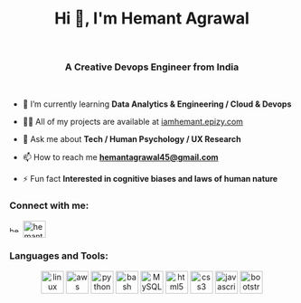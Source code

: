 

<h1 align="center">Hi 👋, I'm Hemant Agrawal</h1>
<br>
<h3 align="center">A Creative Devops Engineer from India</h3>
<br>

- 🌱 I’m currently learning **Data Analytics & Engineering / Cloud & Devops**

- 👨‍💻 All of my projects are available at [iamhemant.epizy.com](iamhemant.epizy.com)

- 💬 Ask me about **Tech / Human Psychology / UX Research**

- 📫 How to reach me **hemantagrawal45@gmail.com**

- ⚡ Fun fact **Interested in cognitive biases and laws of human nature**

<h3 align="left">Connect with me:</h3>
<p align="left">
<a href="https://linkedin.com/in/hemant-agrawal-7b633b156" target="blank"><img align="center" src="https://raw.githubusercontent.com/rahuldkjain/github-profile-readme-generator/master/src/images/icons/Social/linked-in-alt.svg" alt="hemant-agrawal-7b633b156" height="10" width="20" /></a>
<a href="https://www.hackerrank.com/hemantagrawal45" target="blank"><img align="center" src="https://raw.githubusercontent.com/rahuldkjain/github-profile-readme-generator/master/src/images/icons/Social/hackerrank.svg" alt="hemantagrawal45" height="30" width="40" /></a>
</p>

<h3 align="left">Languages and Tools:</h3>
<div align="center" dir="auto">
 <a target="_blank" rel="noopener noreferrer nofollow" href="https://camo.githubusercontent.com/88034950e03b3c109dec93b1e35db0d960bf4fceb748d80a131363bd2336e12e/68747470733a2f2f736b696c6c69636f6e732e6465762f69636f6e733f693d6c696e7578"><img src="https://camo.githubusercontent.com/88034950e03b3c109dec93b1e35db0d960bf4fceb748d80a131363bd2336e12e/68747470733a2f2f736b696c6c69636f6e732e6465762f69636f6e733f693d6c696e7578" width="40px" alt="linux icon" data-canonical-src="https://skillicons.dev/icons?i=linux" style="max-width: 100%;"></a>
<a target="_blank" rel="noopener noreferrer nofollow" href="https://camo.githubusercontent.com/232a8e1bc75eaa4cbe170db028a7d10a53a52089f5ad717dd175378eb3517f81/68747470733a2f2f736b696c6c69636f6e732e6465762f69636f6e733f693d617773"><img src="https://camo.githubusercontent.com/232a8e1bc75eaa4cbe170db028a7d10a53a52089f5ad717dd175378eb3517f81/68747470733a2f2f736b696c6c69636f6e732e6465762f69636f6e733f693d617773" width="40px" alt="aws icon" data-canonical-src="https://skillicons.dev/icons?i=aws" style="max-width: 100%;"></a>
<a target="_blank" rel="noopener noreferrer nofollow" href="https://camo.githubusercontent.com/6a9e440abe7195550fbb7385593e3838031e3d1cbbf3802c385beebe76fe6dbb/68747470733a2f2f736b696c6c69636f6e732e6465762f69636f6e733f693d707974686f6e"><img src="https://camo.githubusercontent.com/6a9e440abe7195550fbb7385593e3838031e3d1cbbf3802c385beebe76fe6dbb/68747470733a2f2f736b696c6c69636f6e732e6465762f69636f6e733f693d707974686f6e" width="40px" alt="python icon" data-canonical-src="https://skillicons.dev/icons?i=python" style="max-width: 100%;"></a>
<a target="_blank" rel="noopener noreferrer nofollow" href="https://camo.githubusercontent.com/07e4f940b7e6239e342256bca5e95cd0b51406ae1570bba067ce3f1ccc76e350/68747470733a2f2f736b696c6c69636f6e732e6465762f69636f6e733f693d62617368"><img src="https://camo.githubusercontent.com/07e4f940b7e6239e342256bca5e95cd0b51406ae1570bba067ce3f1ccc76e350/68747470733a2f2f736b696c6c69636f6e732e6465762f69636f6e733f693d62617368" width="40px" alt="bash icon" data-canonical-src="https://skillicons.dev/icons?i=bash" style="max-width: 100%;"></a>
<a target="_blank" rel="noopener noreferrer nofollow" href="https://camo.githubusercontent.com/4004b2f7fa33c1cd04eef3e56a050c29463f9d613d00506464a4151edfca3d73/68747470733a2f2f736b696c6c69636f6e732e6465762f69636f6e733f693d6d7973716c"><img src="https://camo.githubusercontent.com/4004b2f7fa33c1cd04eef3e56a050c29463f9d613d00506464a4151edfca3d73/68747470733a2f2f736b696c6c69636f6e732e6465762f69636f6e733f693d6d7973716c" width="40px" alt="MySQL icon" data-canonical-src="https://skillicons.dev/icons?i=mysql" style="max-width: 100%;"></a>
<a target="_blank" rel="noopener noreferrer nofollow" href="https://camo.githubusercontent.com/d5018e8d6194afbc0a7874bf55df5e7b0111f8abe4e622ae2200b124e33d6fe2/68747470733a2f2f736b696c6c69636f6e732e6465762f69636f6e733f693d68746d6c"><img src="https://camo.githubusercontent.com/d5018e8d6194afbc0a7874bf55df5e7b0111f8abe4e622ae2200b124e33d6fe2/68747470733a2f2f736b696c6c69636f6e732e6465762f69636f6e733f693d68746d6c" width="40px" alt="html5 icon" data-canonical-src="https://skillicons.dev/icons?i=html" style="max-width: 100%;"></a>
<a target="_blank" rel="noopener noreferrer nofollow" href="https://camo.githubusercontent.com/0e09bd8aa8f06b2a1946dddff9415ba1df25f461852741979c5bb7bdc4860908/68747470733a2f2f736b696c6c69636f6e732e6465762f69636f6e733f693d637373"><img src="https://camo.githubusercontent.com/0e09bd8aa8f06b2a1946dddff9415ba1df25f461852741979c5bb7bdc4860908/68747470733a2f2f736b696c6c69636f6e732e6465762f69636f6e733f693d637373" width="40px" alt="css3 icon" data-canonical-src="https://skillicons.dev/icons?i=css" style="max-width: 100%;"></a>
<a target="_blank" rel="noopener noreferrer nofollow" href="https://camo.githubusercontent.com/c834f8915ff42a2955bd1a6b379e34c44c2f73b61d0c3ff0191ecdb28d8117ef/68747470733a2f2f736b696c6c69636f6e732e6465762f69636f6e733f693d6a617661736372697074"><img src="https://camo.githubusercontent.com/c834f8915ff42a2955bd1a6b379e34c44c2f73b61d0c3ff0191ecdb28d8117ef/68747470733a2f2f736b696c6c69636f6e732e6465762f69636f6e733f693d6a617661736372697074" width="40px" alt="javascript icon" data-canonical-src="https://skillicons.dev/icons?i=javascript" style="max-width: 100%;"></a>
<a target="_blank" rel="noopener noreferrer nofollow" href="https://camo.githubusercontent.com/5e8b6a8e8f07b3041792f726f0b2efd62a016ec24b743bf1e4a5c6e6423f86e3/68747470733a2f2f736b696c6c69636f6e732e6465762f69636f6e733f693d626f6f747374726170"><img src="https://camo.githubusercontent.com/5e8b6a8e8f07b3041792f726f0b2efd62a016ec24b743bf1e4a5c6e6423f86e3/68747470733a2f2f736b696c6c69636f6e732e6465762f69636f6e733f693d626f6f747374726170" width="40px" alt="bootstrap icon" data-canonical-src="https://skillicons.dev/icons?i=bootstrap" style="max-width: 100%;"></a>
